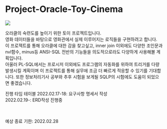 # Project-Oracle-Toy-Cinema
<div>

  <img src="https://image.ytn.co.kr/general/jpg/2019/0623/201906230333522513_t.jpg">

  오라클의 숙련도를 높이기 위한 토이 프로젝트입니다.
  <br>
  영화 데이터들을 바탕으로 영화관에서 실제 이루어지는 로직들을 구현하려고 합니다.
  <br>
  이 프로젝트를 통해 오라클에 대한 감을 찾고싶고, inner join 이외에도 다양한 조인문과 nvl함수, minus등 ANSI-SQL 전반의 기능들을 의도적으로라도 다양하게 사용해볼 계획입니다.
  <br>
  아울러 PL-SQL에서는 프로시저 이외에도 프로그램의 자동화를 위하여 트리거를 다량 발생시킬 계획이며 이 프로젝트를 통해 실무에 조금 더 빠르게 적응할 수 있기를 기대합니다. 또한 정보처리기사 공부와 추후 시험을 보게될 SQLP의 시험에도 도움이 되었으면 좋겠습니다.
  <br>
 
                                                                                                     
  진행 타임 테이블
  2022.02.17-18: 요구사항 명세서 작성 
  <br>
  2022.02.19-: ERD작성 진행중 
  
  
  <br>
  <br>
  예상 종료 기한: 2022.02.28
  
</div>
